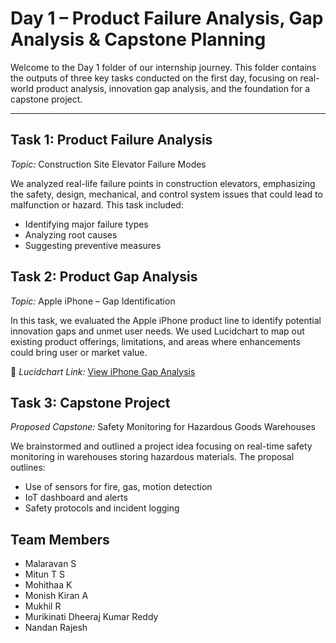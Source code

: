 # Day 1 – Product Failure Analysis, Gap Analysis & Capstone Planning

Welcome to the Day 1 folder of our internship journey. This folder contains the outputs of three key tasks conducted on the first day, focusing on real-world product analysis, innovation gap analysis, and the foundation for a capstone project.

---

##  Task 1: Product Failure Analysis

*Topic:* Construction Site Elevator Failure Modes

We analyzed real-life failure points in construction elevators, emphasizing the safety, design, mechanical, and control system issues that could lead to malfunction or hazard. This task included:

- Identifying major failure types
- Analyzing root causes
- Suggesting preventive measures



##  Task 2: Product Gap Analysis

*Topic:* Apple iPhone – Gap Identification

In this task, we evaluated the Apple iPhone product line to identify potential innovation gaps and unmet user needs. We used Lucidchart to map out existing product offerings, limitations, and areas where enhancements could bring user or market value.

🔗 *Lucidchart Link:* [View iPhone Gap Analysis](https://lucid.app/lucidspark/68729670-1fb9-4609-b401-9370003f4be8/edit?invitationId=inv_7b81e7f8-1558-410e-8792-e489104de69b)



##  Task 3: Capstone Project 

*Proposed Capstone:* Safety Monitoring for Hazardous Goods Warehouses

We brainstormed and outlined a project idea focusing on real-time safety monitoring in warehouses storing hazardous materials. The proposal outlines:

- Use of sensors for fire, gas, motion detection
- IoT dashboard and alerts
- Safety protocols and incident logging


## Team Members
- Malaravan S  
- Mitun T S  
- Mohithaa K  
- Monish Kiran A  
- Mukhil R  
- Murikinati Dheeraj Kumar Reddy  
- Nandan Rajesh  


